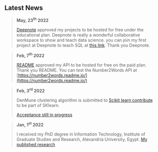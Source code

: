 ## Latest News

> **May, 23<sup>th</sup> 2022**
>
> [Deepnote](https://deepnote.com/) approved my projects to be hosted for free under the educational plan. Deepnote is really a wonderful collaborative workspace to show and teach data science. you can join my first project at Deepnote to teach SQL at [this link](https://deepnote.com/workspace/zerobytes-53a2-d17b46ba-00b7-41a6-bdcc-79d0ff9e1037/project/Introduction-to-SQL-82a421bb-fac8-45a1-8c6a-2a7fb7cd35c7/%2FREADME.ipynb). Thank you Deepnote.



> **Feb, 7<sup>th</sup> 2022**
>
> [README](https://readme.com/) approved my API to be hosted for free on the paid plan. Thank you README. You can test the Number2Words API at [https://number2words.readme.io/](https://number2words.readme.io/)



> **Feb, 3<sup>rd</sup> 2022**
>
> DenMune clustering algorithm is submitted to [Scikit learn contribute](https://github.com/scikit-learn-contrib/scikit-learn-contrib) to be part of SKlearn.
>
>  [Acceptance still in progress](https://github.com/scikit-learn-contrib/scikit-learn-contrib/issues/52)



>  **Jan, 1<sup>st</sup> 2022**
>
> I received my PhD degree in Information Technology, Institute of Graduate Studies and Research, Alexandria University, Egypt.  [My published research](https://www.sciencedirect.com/science/article/abs/pii/S0031320320303927)
